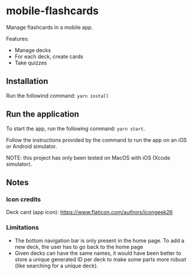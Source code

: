 # mobile-flashcards

Manage flashcards in a mobile app.

Features:

- Manage decks
- For each deck, create cards
- Take quizzes

## Installation

Run the followind command: `yarn install`

## Run the application

To start the app, run the following command: `yarn start`.

Follow the instructions provided by the command to run the app on an iOS or Android simulator.

NOTE: this project has only been tested on MacOS with iOS (Xcode simulator).

## Notes

### Icon credits

Deck card (app icon): https://www.flaticon.com/authors/icongeek26

### Limitations

- The bottom navigation bar is only present in the home page. To add a new deck, the user has to go back to the home page
- Given decks can have the same names, it would have been better to store a unique generated ID per deck to make some parts more robust (like searching for a unique deck).
